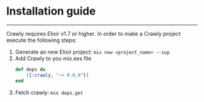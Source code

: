 # Installation guide
---

Crawly requires Elixir v1.7 or higher. In order to make a Crawly
project execute the following steps:

1. Generate an new Elixir project: `mix new <project_name> --sup`
2. Add Crawly to you mix.exs file
    ```elixir
    def deps do
        [{:crawly, "~> 0.6.0"}]
    end
    ```
3. Fetch crawly: `mix deps.get`